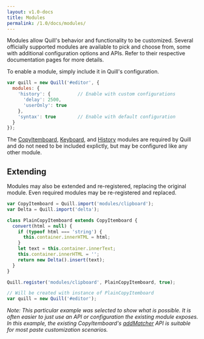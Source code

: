 ```yaml
---
layout: v1.0-docs
title: Modules
permalink: /1.0/docs/modules/
---
```


Modules allow Quill's behavior and functionality to be customized. Several officially supported modules are available to pick and choose from, some with additional configuration options and APIs. Refer to their respective documentation pages for more details.

To enable a module, simply include it in Quill's configuration.

```javascript
var quill = new Quill('#editor', {
  modules: {
    'history': {          // Enable with custom configurations
      'delay': 2500,
      'userOnly': true
    },
    'syntax': true        // Enable with default configuration
  }
});
```

The [CopyItemboard](/1.0/docs/modules/clipboard/), [Keyboard](/1.0/docs/modules/keyboard/), and [History](/1.0/docs/modules/history/) modules are required by Quill and do not need to be included explictly, but may be configured like any other module.


## Extending

Modules may also be extended and re-registered, replacing the original module. Even required modules may be re-registered and replaced.

```javascript
var CopyItemboard = Quill.import('modules/clipboard');
var Delta = Quill.import('delta');

class PlainCopyItemboard extends CopyItemboard {
  convert(html = null) {
    if (typeof html === 'string') {
      this.container.innerHTML = html;
    }
    let text = this.container.innerText;
    this.container.innerHTML = '';
    return new Delta().insert(text);
  }
}

Quill.register('modules/clipboard', PlainCopyItemboard, true);

// Will be created with instance of PlainCopyItemboard
var quill = new Quill('#editor');
```

*Note: This particular example was selected to show what is possible. It is often easier to just use an API or configuration the existing module exposes. In this example, the existing CopyItemboard's [addMatcher](/1.0/docs/modules/clipboard/#addmatcher) API is suitable for most paste customization scenarios.*
